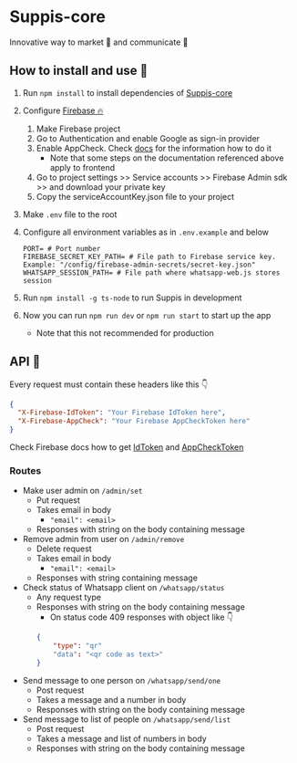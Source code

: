 # Suppis-core
Innovative way to market 📣 and communicate 💬

## How to install and use 💾
1. Run `npm install` to install dependencies of [Suppis-core](https://github.com/Nummenpojat/suppis-core)
2. Configure [Firebase 🔥](https://firebase.google.com/) 
   1. Make Firebase project
   2. Go to Authentication and enable Google as sign-in provider
   3. Enable AppCheck. Check [docs](https://firebase.google.com/docs/app-check/web/recaptcha-provider) for the information how to do it
      - Note that some steps on the documentation referenced above apply to frontend
   4. Go to project settings >> Service accounts >> Firebase Admin sdk >> and download your private key
   5. Copy the serviceAccountKey.json file to your project
3. Make `.env` file to the root
4. Configure all environment variables as in `.env.example` and below
    ````dotenv
    PORT= # Port number
    FIREBASE_SECRET_KEY_PATH= # File path to Firebase service key. Example: "/config/firebase-admin-secrets/secret-key.json"
    WHATSAPP_SESSION_PATH= # File path where whatsapp-web.js stores session
    ````

5. Run `npm install -g ts-node` to run Suppis in development
6. Now you can run `npm run dev` or `npm run start` to start up the app
    - Note that this not recommended for production

## API 🔗
Every request must contain these headers like this 👇

`````json
{
  "X-Firebase-IdToken": "Your Firebase IdToken here",
  "X-Firebase-AppCheck": "Your Firebase AppCheckToken here"
}
`````
Check Firebase docs how to get [IdToken](https://firebase.google.com/docs/auth/admin/verify-id-tokens#web) and [AppCheckToken](https://firebase.google.com/docs/app-check/web/custom-resource)

### Routes
- Make user admin on `/admin/set`
    - Put request
    - Takes email in body
      - `"email": <email>`
    - Responses with string on the body containing message
- Remove admin from user on `/admin/remove`
  - Delete request
  - Takes email in body
    - `"email": <email>`
  - Responses with string containing message
- Check status of Whatsapp client on `/whatsapp/status`
  - Any request type 
  - Responses with string on the body containing message
    - On status code 409 responses with object like 👇
    ``` json
    {
        "type": "qr"
        "data": "<qr code as text>"
    }
    ```
- Send message to one person on `/whatsapp/send/one`
    - Post request
    - Takes a message and a number in body
    - Responses with string on the body containing message
- Send message to list of people on `/whatsapp/send/list`
    - Post request
    - Takes a message and list of numbers in body
    - Responses with string on the body containing message
